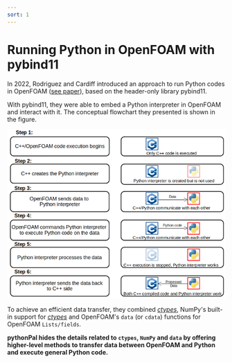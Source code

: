 ```yaml
---
sort: 1
---
```


# Running Python in OpenFOAM with pybind11

In 2022, Rodriguez and Cardiff introduced an approach to run Python codes in OpenFOAM ([see paper](https://tinyurl.com/pybind11foam)), based on the header-only library pybind11.

With pybind11, they were able to embed a Python interpreter in OpenFOAM and interact with it. The conceptual flowchart they presented is shown in the figure.

<img src="/images/6steps.png" alt="6 steps to communicate Python and OpenFOAM">


To achieve an efficient data transfer, they combined [_ctypes_](https://docs.python.org/3/library/ctypes.html), NumPy's built-in support for [_ctypes_](https://docs.python.org/3/library/ctypes.html) and OpenFOAM's `data` (or `cdata`) functions for OpenFOAM `Lists/fields`. 


**pythonPal hides the details related to `ctypes`, `NumPy` and `data` by offering higher-level methods to transfer data between OpenFOAM and Python and execute general Python code.**